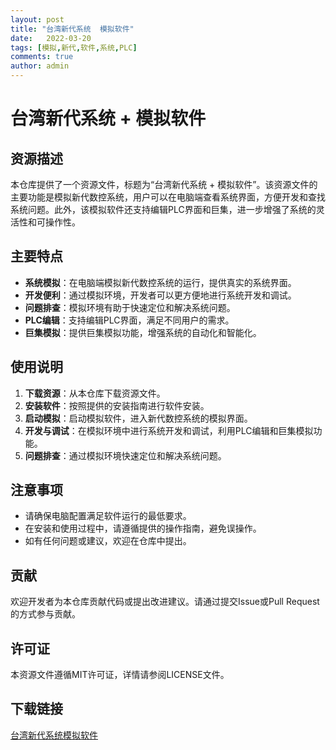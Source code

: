 ```yaml
---
layout: post
title: "台湾新代系统  模拟软件"
date:   2022-03-20
tags: [模拟,新代,软件,系统,PLC]
comments: true
author: admin
---
```

# 台湾新代系统 + 模拟软件

## 资源描述

本仓库提供了一个资源文件，标题为“台湾新代系统 + 模拟软件”。该资源文件的主要功能是模拟新代数控系统，用户可以在电脑端查看系统界面，方便开发和查找系统问题。此外，该模拟软件还支持编辑PLC界面和巨集，进一步增强了系统的灵活性和可操作性。

## 主要特点

- **系统模拟**：在电脑端模拟新代数控系统的运行，提供真实的系统界面。
- **开发便利**：通过模拟环境，开发者可以更方便地进行系统开发和调试。
- **问题排查**：模拟环境有助于快速定位和解决系统问题。
- **PLC编辑**：支持编辑PLC界面，满足不同用户的需求。
- **巨集模拟**：提供巨集模拟功能，增强系统的自动化和智能化。

## 使用说明

1. **下载资源**：从本仓库下载资源文件。
2. **安装软件**：按照提供的安装指南进行软件安装。
3. **启动模拟**：启动模拟软件，进入新代数控系统的模拟界面。
4. **开发与调试**：在模拟环境中进行系统开发和调试，利用PLC编辑和巨集模拟功能。
5. **问题排查**：通过模拟环境快速定位和解决系统问题。

## 注意事项

- 请确保电脑配置满足软件运行的最低要求。
- 在安装和使用过程中，请遵循提供的操作指南，避免误操作。
- 如有任何问题或建议，欢迎在仓库中提出。

## 贡献

欢迎开发者为本仓库贡献代码或提出改进建议。请通过提交Issue或Pull Request的方式参与贡献。

## 许可证

本资源文件遵循MIT许可证，详情请参阅LICENSE文件。

## 下载链接

[台湾新代系统模拟软件](https://pan.quark.cn/s/3c9106f8d888)